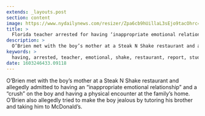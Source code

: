 ```yaml
--- 
extends: _layouts.post 
section: content 
image: https://www.nydailynews.com/resizer/Zpa6cb9hUillaL3sEjo9tacOhrc=/630x630/top/cloudfront-us-east-1.images.arcpublishing.com/tronc/TGG5DMXBQRCW3KSZ4EULPRLQCY.jpg 
title: > 
  Florida teacher arrested for having ‘inappropriate emotional relationship’ with her student: report 
description: > 
  O’Brien met with the boy’s mother at a Steak N Shake restaurant and allegedly admitted to having an “inappropriate emotional relationship” and a “crush” on the boy and having a physical encounter at the family’s home.O’Brien also allegedly tried to make the boy jealous by tutoring his brother and taking him to McDonald’s. 
keywords: > 
  having, arrested, teacher, emotional, shake, restaurant, report, student, obrien, boy, tutoring, florida, tried, taking, steak, relationship, allegedly, inappropriate 
date: 1603246433.09118 
--- 
```

<div><p class="stop-here"> O&#8217;Brien met with the boy&#8217;s mother at a Steak N Shake restaurant and allegedly admitted to having an &#8220;inappropriate emotional relationship&#8221; and a &#8220;crush&#8221; on the boy and having a physical encounter at the family&#8217;s home. O&#8217;Brien also allegedly tried to make the boy jealous by tutoring his brother and taking him to McDonald&#8217;s.</p> </div>